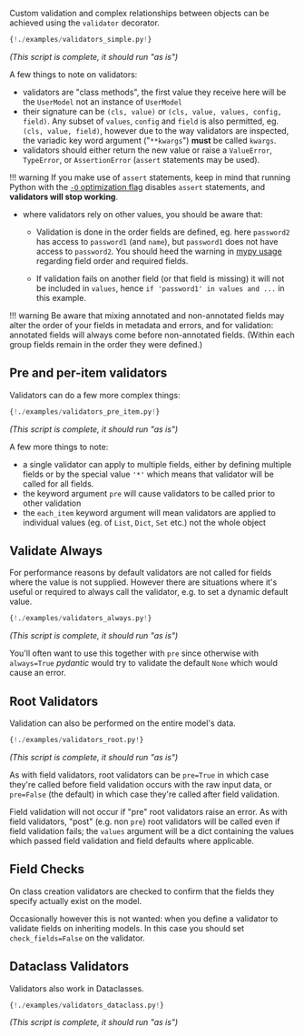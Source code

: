 Custom validation and complex relationships between objects can be achieved using the `validator` decorator.

```py
{!./examples/validators_simple.py!}
```

_(This script is complete, it should run "as is")_

A few things to note on validators:

* validators are "class methods", the first value they receive here will be the `UserModel` not an instance
  of `UserModel`
* their signature can be `(cls, value)` or `(cls, value, values, config, field)`. Any subset of
  `values`, `config` and `field` is also permitted, eg. `(cls, value, field)`, however due to the way
  validators are inspected, the variadic key word argument ("``**kwargs``") **must** be called `kwargs`.
* validators should either return the new value or raise a `ValueError`, `TypeError`, or `AssertionError`
  (``assert`` statements may be used).

!!! warning
    If you make use of `assert` statements, keep in mind that running
    Python with the [`-O` optimization flag](https://docs.python.org/3/using/cmdline.html#cmdoption-o)
    disables `assert` statements, and **validators will stop working**.

* where validators rely on other values, you should be aware that:

  - Validation is done in the order fields are defined, eg. here `password2` has access to `password1`
    (and `name`), but `password1` does not have access to `password2`. You should heed the warning in
    [mypy usage ](mypy.md) regarding field order and required fields.

  - If validation fails on another field (or that field is missing) it will not be included in `values`, hence
    `if 'password1' in values and ...` in this example.

!!! warning
    Be aware that mixing annotated and non-annotated fields may alter the order of your fields in metadata and errors,
    and for validation: annotated fields will always come before non-annotated fields.
    (Within each group fields remain in the order they were defined.)

## Pre and per-item validators

Validators can do a few more complex things:

```py
{!./examples/validators_pre_item.py!}
```

_(This script is complete, it should run "as is")_

A few more things to note:

* a single validator can apply to multiple fields, either by defining multiple fields or by the special value `'*'`
  which means that validator will be called for all fields.
* the keyword argument `pre` will cause validators to be called prior to other validation
* the `each_item` keyword argument will mean validators are applied to individual values
  (eg. of `List`, `Dict`, `Set` etc.) not the whole object

## Validate Always

For performance reasons by default validators are not called for fields where the value is not supplied.
However there are situations where it's useful or required to always call the validator, e.g.
to set a dynamic default value.

```py
{!./examples/validators_always.py!}
```

_(This script is complete, it should run "as is")_

You'll often want to use this together with `pre` since otherwise with `always=True`
*pydantic* would try to validate the default `None` which would cause an error.

## Root Validators

Validation can also be performed on the entire model's data.

```py
{!./examples/validators_root.py!}
```

_(This script is complete, it should run "as is")_

As with field validators, root validators can be `pre=True` in which case they're called before field
validation occurs with the raw input data, or `pre=False` (the default) in which case
they're called after field validation.

Field validation will not occur if "pre" root validators raise an error. As with field validators,
"post" (e.g. non `pre`) root validators will be called even if field validation fails; the `values` argument will
be a dict containing the values which passed field validation and field defaults where applicable.

## Field Checks

On class creation validators are checked to confirm that the fields they specify actually exist on the model.

Occasionally however this is not wanted: when you define a validator to validate fields on inheriting models.
In this case you should set `check_fields=False` on the validator.

## Dataclass Validators

Validators also work in Dataclasses.

```py
{!./examples/validators_dataclass.py!}
```

_(This script is complete, it should run "as is")_
